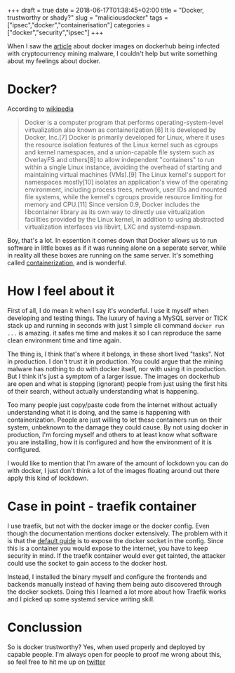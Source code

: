 +++ 
draft = true
date = 2018-06-17T01:38:45+02:00
title = "Docker, trustworthy or shady?"
slug = "maliciousdocker" 
tags = ["ipsec","docker","containerisation"]
categories = ["docker","security","ipsec"]
+++

When I saw the [article](https://kromtech.com/blog/security-center/cryptojacking-invades-cloud-how-modern-containerization-trend-is-exploited-by-attackers) about docker images on dockerhub being infected with cryptocurrency mining malware, I couldn't help but write something about my feelings about docker.

# Docker?

According to [wikipedia](https://en.wikipedia.org/wiki/Docker_(software))

> Docker is a computer program that performs operating-system-level virtualization also known as containerization.[6] It is developed by Docker, Inc.[7] Docker is primarily developed for Linux, where it uses the resource isolation features of the Linux kernel such as cgroups and kernel namespaces, and a union-capable file system such as OverlayFS and others[8] to allow independent "containers" to run within a single Linux instance, avoiding the overhead of starting and maintaining
> virtual machines (VMs).[9] The Linux kernel's support for namespaces mostly[10] isolates an application's view of the operating environment, including process trees, network, user IDs and mounted file systems, while the kernel's cgroups provide resource limiting for memory and CPU.[11] Since version 0.9, Docker includes the libcontainer library as its own way to directly use virtualization facilities provided by the Linux kernel, in addition to using abstracted
> virtualization interfaces via libvirt, LXC and systemd-nspawn.

Boy, that's a lot. In essention it comes down that Docker allows us to run software in little boxes as if it was running alone on a seperate server, while in reality all these boxes are running on the same server. It's something called [containerization](https://en.wikipedia.org/wiki/Operating-system-level_virtualization), and is wonderful.

# How I feel about it

First of all, I do mean it when I say it's wonderful. I use it myself when developing and testing things. The luxury of having a MySQL server or TICK stack up and running in seconds with just 1 simple cli command `docker run ...` is amazing. it safes me time and makes it so I can reproduce the same clean environment time and time again.

The thing is, I think that's where it belongs, in these short lived "tasks". Not in production. I don't trust it in production.
You could argue that the mining malware has nothing to do with docker itself, nor with using it in production. But I think it's just a symptom of a larger issue. The images on dockerhub are open and what is stopping (ignorant) people from just using the first hits of their search, without actually understanding what is happening.

Too many people just copy/paste code from the internet without actually understanding what it is doing, and the same is happening with containerization. People are just willing to let these containers run on their system, unbeknown to the damage they could cause.
By not using docker in production, I'm forcing myself and others to at least know what software you are installing, how it is configured and how the environment of it is configured.

I would like to mention that I'm aware of the amount of lockdown you can do with docker, I just don't think a lot of the images floating around out there apply this kind of lockdown.

# Case in point - traefik container

I use traefik, but not with the docker image or the docker config. Even though the documentation mentions docker extensively. The problem with it is that the [default guide](https://docs.traefik.io/configuration/backends/docker/) is to expose the docker socket in the config. Since this is a container you would expose to the internet, you have to keep security in mind.
If the traefik container would ever get tainted, the attacker could use the socket to gain access to the docker host. 

Instead, I installed the binary myself and configure the frontends and backends manually instead of having them being auto discovered through the docker sockets. Doing this I learned a lot more about how Traefik works and I picked up some systemd service writing skill.

# Conclussion

So is docker trustworthy? Yes, when used properly and deployed by capable people.
I'm always open for people to proof me wrong about this, so feel free to hit me up on [twitter](https://twitter.com/fbegyn)
